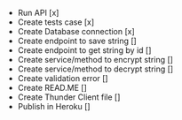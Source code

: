 - Run API [x]
- Create tests case [x]
- Create Database connection [x]
- Create endpoint to save string []
- Create endpoint to get string by id []
- Create service/method to encrypt string []
- Create service/method to decrypt string []
- Create validation error []
- Create READ.ME []
- Create Thunder Client file []
- Publish in Heroku []

